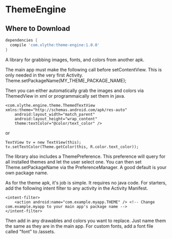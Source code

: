 ThemeEngine
===========

Where to Download
-----------------
```groovy
dependencies {
  compile 'com.xlythe:theme-engine:1.0.0'
}
```

A library for grabbing images, fonts, and colors from another apk.

The main app must make the following call before setContentView. This is only needed in the very first Activity.
    Theme.setPackageName(MY_THEME_PACKAGE_NAME);

Then you can either automatically grab the images and colors via ThemedView in xml or programmaically set them in java.

    <com.xlythe.engine.theme.ThemedTextView xmlns:theme="http://schemas.android.com/apk/res-auto"
        android:layout_width="match_parent"
        android:layout_height="wrap_content"
        theme:textColor="@color/text_color" />

or

    TextView tv = new TextView(this);
    tv.setTextColor(Theme.getColor(this, R.color.text_color));

The library also includes a ThemePreference. This preference will query for all installed themes and let the user select one. You can then set Theme.setPackageName via the PreferenceManager. A good default is your own package name.


As for the theme apk, it's job is simple. It requires no java code. For starters, add the following intent filter to any activity in the Activity Manifest.

    <intent-filter>
        <action android:name="com.example.myapp.THEME" /> <!-- Change com.example.myapp to your main app's package name -->
    </intent-filter>

Then add in any drawables and colors you want to replace. Just name them the same as they are in the main app. For custom fonts, add a font file called "font" to /assets.
